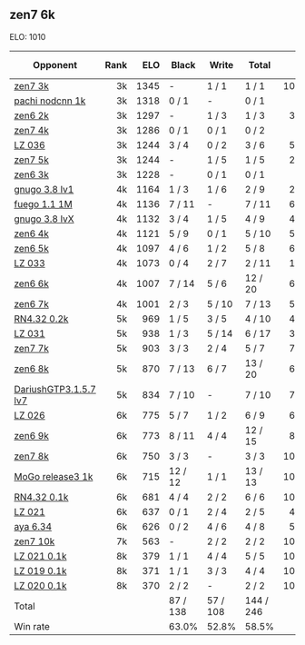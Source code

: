## zen7 6k ##

ELO: 1010

Opponent | Rank | ELO | Black | Write | Total | Win rate
---------|-----:|----:|-------|-------|-------|-------:
[zen7 3k](zen7%203k.md) | 3k | 1345 | - | 1 / 1 | 1 / 1 | 100.0%
[pachi nodcnn 1k](pachi%20nodcnn%201k.md) | 3k | 1318 | 0 / 1 | - | 0 / 1 | 0.0%
[zen6 2k](zen6%202k.md) | 3k | 1297 | - | 1 / 3 | 1 / 3 | 33.3%
[zen7 4k](zen7%204k.md) | 3k | 1286 | 0 / 1 | 0 / 1 | 0 / 2 | 0.0%
[LZ 036](LZ%20036.md) | 3k | 1244 | 3 / 4 | 0 / 2 | 3 / 6 | 50.0%
[zen7 5k](zen7%205k.md) | 3k | 1244 | - | 1 / 5 | 1 / 5 | 20.0%
[zen6 3k](zen6%203k.md) | 3k | 1228 | - | 0 / 1 | 0 / 1 | 0.0%
[gnugo 3.8 lv1](gnugo%203.8%20lv1.md) | 4k | 1164 | 1 / 3 | 1 / 6 | 2 / 9 | 22.2%
[fuego 1.1 1M](fuego%201.1%201M.md) | 4k | 1136 | 7 / 11 | - | 7 / 11 | 63.6%
[gnugo 3.8 lvX](gnugo%203.8%20lvX.md) | 4k | 1132 | 3 / 4 | 1 / 5 | 4 / 9 | 44.4%
[zen6 4k](zen6%204k.md) | 4k | 1121 | 5 / 9 | 0 / 1 | 5 / 10 | 50.0%
[zen6 5k](zen6%205k.md) | 4k | 1097 | 4 / 6 | 1 / 2 | 5 / 8 | 62.5%
[LZ 033](LZ%20033.md) | 4k | 1073 | 0 / 4 | 2 / 7 | 2 / 11 | 18.2%
[zen6 6k](zen6%206k.md) | 4k | 1007 | 7 / 14 | 5 / 6 | 12 / 20 | 60.0%
[zen6 7k](zen6%207k.md) | 4k | 1001 | 2 / 3 | 5 / 10 | 7 / 13 | 53.8%
[RN4.32 0.2k](RN4.32%200.2k.md) | 5k | 969 | 1 / 5 | 3 / 5 | 4 / 10 | 40.0%
[LZ 031](LZ%20031.md) | 5k | 938 | 1 / 3 | 5 / 14 | 6 / 17 | 35.3%
[zen7 7k](zen7%207k.md) | 5k | 903 | 3 / 3 | 2 / 4 | 5 / 7 | 71.4%
[zen6 8k](zen6%208k.md) | 5k | 870 | 7 / 13 | 6 / 7 | 13 / 20 | 65.0%
[DariushGTP3.1.5.7 lv7](DariushGTP3.1.5.7%20lv7.md) | 5k | 834 | 7 / 10 | - | 7 / 10 | 70.0%
[LZ 026](LZ%20026.md) | 6k | 775 | 5 / 7 | 1 / 2 | 6 / 9 | 66.7%
[zen6 9k](zen6%209k.md) | 6k | 773 | 8 / 11 | 4 / 4 | 12 / 15 | 80.0%
[zen7 8k](zen7%208k.md) | 6k | 750 | 3 / 3 | - | 3 / 3 | 100.0%
[MoGo release3 1k](MoGo%20release3%201k.md) | 6k | 715 | 12 / 12 | 1 / 1 | 13 / 13 | 100.0%
[RN4.32 0.1k](RN4.32%200.1k.md) | 6k | 681 | 4 / 4 | 2 / 2 | 6 / 6 | 100.0%
[LZ 021](LZ%20021.md) | 6k | 637 | 0 / 1 | 2 / 4 | 2 / 5 | 40.0%
[aya 6.34](aya%206.34.md) | 6k | 626 | 0 / 2 | 4 / 6 | 4 / 8 | 50.0%
[zen7 10k](zen7%2010k.md) | 7k | 563 | - | 2 / 2 | 2 / 2 | 100.0%
[LZ 021 0.1k](LZ%20021%200.1k.md) | 8k | 379 | 1 / 1 | 4 / 4 | 5 / 5 | 100.0%
[LZ 019 0.1k](LZ%20019%200.1k.md) | 8k | 371 | 1 / 1 | 3 / 3 | 4 / 4 | 100.0%
[LZ 020 0.1k](LZ%20020%200.1k.md) | 8k | 370 | 2 / 2 | - | 2 / 2 | 100.0%
Total | | | 87 / 138 | 57 / 108 | 144 / 246 | 
Win rate| | | 63.0% | 52.8% | 58.5% | 
